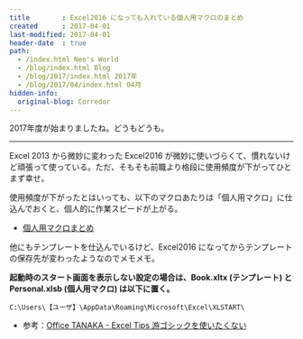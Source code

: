 ```yaml
---
title        : Excel2016 になっても入れている個人用マクロのまとめ
created      : 2017-04-01
last-modified: 2017-04-01
header-date  : true
path:
  - /index.html Neo's World
  - /blog/index.html Blog
  - /blog/2017/index.html 2017年
  - /blog/2017/04/index.html 04月
hidden-info:
  original-blog: Corredor
---
```


2017年度が始まりましたね。どうもどうも。

---

Excel 2013 から微妙に変わった Excel2016 が微妙に使いづらくて、慣れないけど頑張って使っている。ただ、そもそも前職より格段に使用頻度が下がってひとまず幸せ。

使用頻度が下がったとはいっても、以下のマクロあたりは「個人用マクロ」に仕込んでおくと、個人的に作業スピードが上がる。

- [個人用マクロまとめ](https://gist.github.com/Neos21/41ac54c050c66abbb65408180a559d7d)

他にもテンプレートを仕込んでいるけど、Excel2016 になってからテンプレートの保存先が変わったようなのでメモメモ。

__起動時のスタート画面を表示しない設定の場合は、Book.xltx (テンプレート) と Personal.xlsb (個人用マクロ) は以下に置く。__

```
C:\Users\【ユーザ】\AppData\Roaming\Microsoft\Excel\XLSTART\
```

- 参考：[Office TANAKA - Excel Tips 游ゴシックを使いたくない](http://officetanaka.net/excel/function/tips/tips83.htm)
